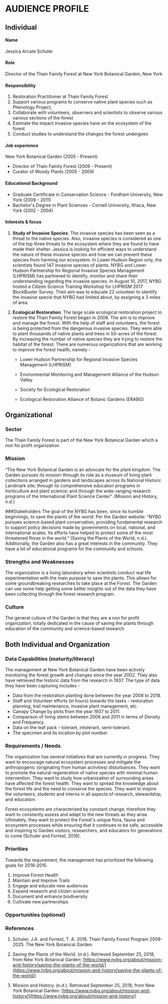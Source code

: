 # AUDIENCE PROFILE## Individual#### NameJessica Arcate Schuler#### RoleDirector of the Thain Family Forest at New York Botanical Garden, New York#### Responsibility1. Restoration Practitioner at Thain Family Forest2. Support various programs to conserve native plant species such as Phenology Project, 3. Collaborate with volunteers, observers and scientists to observe various various sections of the forest 4. Estimate the impact invasive species have on the ecosystem of the forest5. Conduct studies to understand the changes the forest undergoes #### Job experienceNew York Botanical Garden (2005 - Present)- Director of Thain Family Forest (2009 - Present)- Curator of Woody Plants (2005 - 2009)#### Educational Background- Graduate Certificate in Conservation Science - Fordham University, New York (2009 - 2011)- Bachelor's Degree in Plant Sciences - Cornell University, Ithaca, New York (2002 - 2004)#### Interests & focus1. **Study of Invasive Species**: The invasive species has been seen as a threat to the native species. Also, invasive species is considered as one of the top three threats to the ecosystem where they are found to have made their shelter. Jessica is looking for efficient ways to understand the nature of these invasive species and how we can prevent these species from harming our ecosystem. In Lower Hudson Region only, the scientists found 147 invasive species of plants. NYBG and  Lower Hudson Partnership for Regional Invasive Species Management (LHPRISM) has partnered to identify, monitor and share their understanding regarding the invasive species. In August 10, 2017, NYBG hosted a Citizen Science Training Workshop for LHPRISM 2017 BlockBuster Survey. Their aim was to educate 22 volunteer to identify the invasive specie that NYBG had limited about, by assigning a 3 miles of area.2. **Ecological Restoration**: The large scale ecological restoration project to restore the Thain Family Forest began in 2008. The aim is to improve and manage the forest. With the help of staff and volunteers, the forest is being protected from the dangerous invasive species. They were able to plant thousands of native plants and trees in 50-acres of the forest. By increasing the number of native species they are trying to restore the habitat of the forest. There are numerous organizations that are working to improve the forest health, namely -   - Lower Hudson Partnership for Regional Invasive Species Management (LHPRISM)    - Environmental Monitoring and Management Alliance of the Hudson Valley   - Society for Ecological Restoration   - Ecological Restoration Alliance of Botanic Gardens (ERABG)## Organizational### SectorThe Thain Family Forest is part of the New York Botanical Garden which a non for profit organization### Mission“The New York Botanical Garden is an advocate for the plant kingdom. The Garden pursues its mission through its role as a museum of living plant collections arranged in gardens and landscapes across its National Historic Landmark site; through its comprehensive education programs in horticulture and plant science; and through the wide-ranging research programs of the International Plant Science Center”. (Mission and History, n.d.)###StakeholdersThe goal of the NYBG has been, since its humble beginnings, to save the plants of the world. Per the Garden website: “NYBG pursues science-based plant conservation, providing fundamental research to support policy decisions made by governments on local, national, and international scales. Its efforts have helped to protect some of the most threatened floras in the world.” (Saving the Plants of the World, n.d.).Additionally, the Garden also has a great interests in the community. They have a lot of educational programs for the community and schools. ### Strengths and WeaknessesThe organization is a living laboratory when scientists conduct real life experimentation with the main purpose to save the plants. This allows for some groundbreaking researches to take place at the Forest. The Garden can use some help getting some better insights out of the data they have been collecting through the forest research program. ### CultureThe general culture of the Garden is that they are a non for profit organization, totally dedicated in the cause of saving the plants through education of the community and science-based research. ## Both Individual and Organization### Data Capabilities (maturity/literacy)The management at New York Botanical Garden have been actively monitoring the forest growth and changes since the year 2002. They also have retrieved the historic data from the research in 1937. The type of data they have been capturing includes -* Data from the restoration planting done between the year 2008 to 2018.* Staff and Volunteer efforts (in hours) towards the tasks - restoration planning, trail maintenance, invasive plant management, etc.* Canopy Change by plots from the year 1937 to 2011.* Comparison of living stems between 2006 and 2011 in terms of Density and Frequency.* Data on the leaf pack - tolerant, intolerant, semi-tolerant.* The specimen and its location by plot number.### Requirements / NeedsThe organization has several initiatives that are currently in progress. They want to encourage natural ecosystem processes and mitigate the anthropogenic (originating from human activities) disturbances. They want to promote the natural regeneration of native species with minimal human intervention. They want to study how urbanization of surrounding areas have affected the forest health. They want to spread the knowledge about the forest life and the need to conserve the species. They want to inspire the volunteers, students and interns in all aspects of research, stewardship, and education.Forest ecosystems are characterized by constant change, therefore they want to constantly assess and adapt to the new threats as they arise. Ultimately, they want to protect the Forest's unique flora, fauna and ecosystem processes while ensuring that it continues to be safe, accessible and inspiring to Garden visitors, researchers, and educators for generations to come (Schuler and Forrest, 2016).### PrioritiesTowards the requirement, the management has prioritized the following goals for 2016-2015.1. Improve Forest Health2. Maintain and Improve Trails3. Engage and educate new audiences4. Expand research and citizen science5. Document and enhance biodiversity6. Cultivate new partnerships### Opportunities (optional)### References1. Schuler, J.A. and Forrest, T. A.  2016. Thain Family Forest Program 2008-2025. The New York Botanical Garden.2. Saving the Plants of the World. (n.d.). Retrieved September 25, 2018, from New York Botanical Garden: [https://www.nybg.org/about/mission-and-history/saving-the-plants-of-the-world/](https://www.nybg.org/about/mission-and-history/saving-the-plants-of-the-world/)3. Mission and History. (n.d.). Retrieved September 25, 2018, from New York Botanical Garden: [https://www.nybg.org/about/mission-and-history/](https://www.nybg.org/about/mission-and-history/)